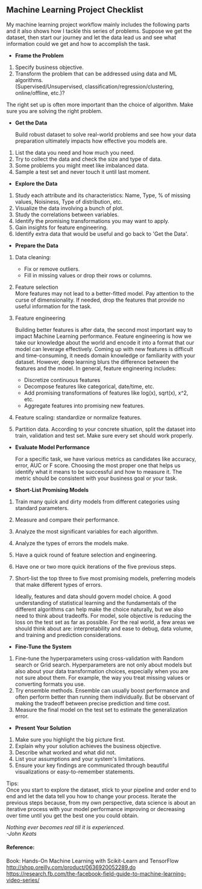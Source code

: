 ## Machine Learning Project Checklist
My machine learning project workflow mainly includes the following parts and it also shows how I tackle this series of problems. Suppose we get the dataset, then start our journey and let the data lead us and see what information could we get and how to accomplish the task.


- **Frame the Problem**

 1. Specify business objective.
 2. Transform the problem that can be addressed using data and ML algorithms.<br>
 (Supervised/Unsupervised, classification/regression/clustering, online/offline, etc.)?<br>
 
 The right set up is often more important than the choice of algorithm. Make sure you are solving the right problem.

- **Get the Data**<br>

  Build robust dataset to solve real-world problems and see how your data preparation ultimately impacts how effective you models are.
 1. List the data you need and how much you need.
 2. Try to collect the data and check the size and type of data.
 3. Some problems you might meet like imbalanced data.
 4. Sample a test set and never touch it until last moment.
  

- **Explore the Data**

 1. Study each attribute and its characteristics: Name, Type, % of missing values, Noisiness, Type of distribution, etc.
 2. Visualize the data involving a bunch of plot.
 3. Study the correlations between variables.
 4. Identify the promising transformations you may want to apply.
 5. Gain insights for feature engineering.
 6. Identify extra data that would be useful and go back to 'Get the Data'.
 

- **Prepare the Data**
 1. Data cleaning:
    - Fix or remove outliers.
    - Fill in missing values or drop their rows or columns.
 2. Feature selection<br>
   More features may not lead to a better-fitted model. Pay attention to the curse of dimensionality. If needed, drop the features that provide no useful information for the task.
 3. Feature engineering<br>
 
    Building better features is after data, the second most important way to impact Machine Learning performance. Feature engineering is how we take our knowledge about the world and encode it into a format that our model can leverage effectively. Coming up with new features is difficult and time-consuming, it needs domain knowledge or familiarity with your dataset. However, deep learning blurs the difference between the features and the model. In general, feature engineering includes:
    - Discretize continuous features
    - Decompose features like categorical, date/time, etc.
    - Add promising transformations of features like log(x), sqrt(x), x^2, etc.
    - Aggregate features into promising new features.
    
  4. Feature scaling: standardize or normalize features.
  5. Partition data. According to your concrete situation, split the dataset into train, validation and test set. Make sure every set should work properly.
  
- **Evaluate Model Performance**

  For a specific task, we have various metrics as candidates like accuracy, error, AUC or F score. Choosing the most proper one that helps us identify what it means to be successful and how to measure it. The metric should be consistent with your business goal or your task.



- **Short-List Promising Models**

 1. Train many quick and dirty models from different categories using standard parameters.
 2. Measure and compare their performance.
 3. Analyze the most significant variables for each algorithm.
 4. Analyze the types of errors the models make.
 5. Have a quick round of feature selection and engineering.
 6. Have one or two more quick iterations of the five previous steps.
 7. Short-list the top three to five most promising models, preferring models that make different types of errors.
 
    Ideally, features and data should govern model choice. A good understanding of statistical learning and the fundamentals of the different algorithms can help make the choice naturally, but we also need to think about tradeoffs. 
For model, sole objective is reducing the loss on the test set as far as possible. For the real world, a few areas we should think about are:
interpretability and ease to debug, data volume, and training and prediction considerations.

- **Fine-Tune the System**
 1. Fine-tune the hyperparameters using cross-validation with Random search or Grid search.
   Hyperparameters are not only about models but also about your data transformation choices, especially when you are not sure about them. For example, the way you treat missing values or converting formats you use.
 2. Try ensemble methods. Ensemble can usually boost performance and often perform better than running them individually. But be observant of making the tradeoff between precise prediction and time cost.
 3. Measure the final model on the test set to estimate the generalization error.
 
 
- **Present Your Solution**
 1. Make sure you highlight the big picture first.
 2. Explain why your solution achieves the business objective.
 3. Describe what worked and what did not.
 4. List your assumptions and your system's limitations.
 4. Ensure your key findings are communicated through beautiful visualizations or easy-to-remember statements.
 

 Tips: <br>
 Once you start to explore the dataset, stick to your pipeline and order end to end and let the data tell you how to change your process. Iterate the previous steps because, from my own perspective, data science is about an iterative process with your model performance improving or decreasing over time until you get the best one you could obtain. 


*Nothing ever becomes real till it is experienced.* <br>
*-John Keats*

#### Reference:
Book: Hands-On Machine Learning with Scikit-Learn and TensorFlow <br>
http://shop.oreilly.com/product/0636920052289.do<br>
https://research.fb.com/the-facebook-field-guide-to-machine-learning-video-series/ <br>

